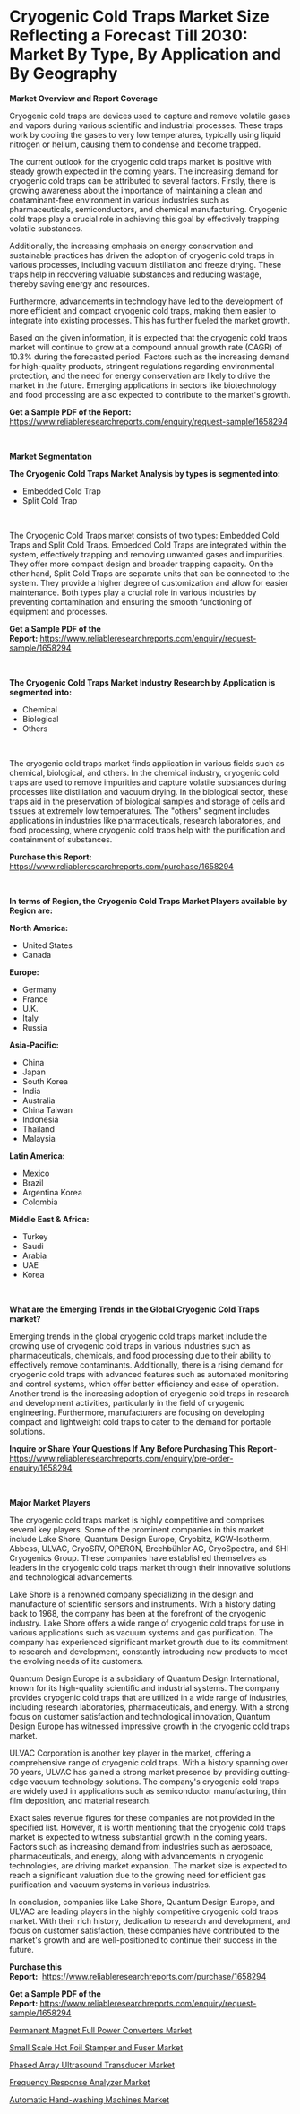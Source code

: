 <p><h1>Cryogenic Cold Traps Market Size Reflecting a Forecast Till 2030: Market By Type, By Application and By Geography</h1></p><p><strong>Market Overview and Report Coverage</strong></p>
<p><p>Cryogenic cold traps are devices used to capture and remove volatile gases and vapors during various scientific and industrial processes. These traps work by cooling the gases to very low temperatures, typically using liquid nitrogen or helium, causing them to condense and become trapped.</p><p>The current outlook for the cryogenic cold traps market is positive with steady growth expected in the coming years. The increasing demand for cryogenic cold traps can be attributed to several factors. Firstly, there is growing awareness about the importance of maintaining a clean and contaminant-free environment in various industries such as pharmaceuticals, semiconductors, and chemical manufacturing. Cryogenic cold traps play a crucial role in achieving this goal by effectively trapping volatile substances.</p><p>Additionally, the increasing emphasis on energy conservation and sustainable practices has driven the adoption of cryogenic cold traps in various processes, including vacuum distillation and freeze drying. These traps help in recovering valuable substances and reducing wastage, thereby saving energy and resources.</p><p>Furthermore, advancements in technology have led to the development of more efficient and compact cryogenic cold traps, making them easier to integrate into existing processes. This has further fueled the market growth.</p><p>Based on the given information, it is expected that the cryogenic cold traps market will continue to grow at a compound annual growth rate (CAGR) of 10.3% during the forecasted period. Factors such as the increasing demand for high-quality products, stringent regulations regarding environmental protection, and the need for energy conservation are likely to drive the market in the future. Emerging applications in sectors like biotechnology and food processing are also expected to contribute to the market's growth.</p></p>
<p><strong>Get a Sample PDF of the Report:</strong> <a href="https://www.reliableresearchreports.com/enquiry/request-sample/1658294">https://www.reliableresearchreports.com/enquiry/request-sample/1658294</a></p>
<p>&nbsp;</p>
<p><strong>Market Segmentation</strong></p>
<p><strong>The Cryogenic Cold Traps Market Analysis by types is segmented into:</strong></p>
<p><ul><li>Embedded Cold Trap</li><li>Split Cold Trap</li></ul></p>
<p>&nbsp;</p>
<p><p>The Cryogenic Cold Traps market consists of two types: Embedded Cold Traps and Split Cold Traps. Embedded Cold Traps are integrated within the system, effectively trapping and removing unwanted gases and impurities. They offer more compact design and broader trapping capacity. On the other hand, Split Cold Traps are separate units that can be connected to the system. They provide a higher degree of customization and allow for easier maintenance. Both types play a crucial role in various industries by preventing contamination and ensuring the smooth functioning of equipment and processes.</p></p>
<p><strong>Get a Sample PDF of the Report:</strong>&nbsp;<a href="https://www.reliableresearchreports.com/enquiry/request-sample/1658294">https://www.reliableresearchreports.com/enquiry/request-sample/1658294</a></p>
<p>&nbsp;</p>
<p><strong>The Cryogenic Cold Traps Market Industry Research by Application is segmented into:</strong></p>
<p><ul><li>Chemical</li><li>Biological</li><li>Others</li></ul></p>
<p>&nbsp;</p>
<p><p>The cryogenic cold traps market finds application in various fields such as chemical, biological, and others. In the chemical industry, cryogenic cold traps are used to remove impurities and capture volatile substances during processes like distillation and vacuum drying. In the biological sector, these traps aid in the preservation of biological samples and storage of cells and tissues at extremely low temperatures. The "others" segment includes applications in industries like pharmaceuticals, research laboratories, and food processing, where cryogenic cold traps help with the purification and containment of substances.</p></p>
<p><strong>Purchase this Report:</strong>&nbsp; <a href="https://www.reliableresearchreports.com/purchase/1658294">https://www.reliableresearchreports.com/purchase/1658294</a></p>
<p>&nbsp;</p>
<p><strong>In terms of Region, the Cryogenic Cold Traps Market Players available by Region are:</strong></p>
<p>
    <p> <strong> North America: </strong>
        <ul>
            <li>United States</li>
            <li>Canada</li>
        </ul>
        </p> 
    <p> <strong> Europe: </strong>
        <ul>
            <li>Germany</li>
            <li>France</li>
            <li>U.K.</li>
            <li>Italy</li>
            <li>Russia</li>
        </ul>
        </p> 
    <p> <strong> Asia-Pacific: </strong>
        <ul>
            <li>China</li>
            <li>Japan</li>
            <li>South Korea</li>
            <li>India</li>
            <li>Australia</li>
            <li>China Taiwan</li>
            <li>Indonesia</li>
            <li>Thailand</li>
            <li>Malaysia</li>
        </ul>
        </p> 
    <p> <strong> Latin America: </strong>
        <ul>
            <li>Mexico</li>
            <li>Brazil</li>
            <li>Argentina Korea</li>
            <li>Colombia</li>
        </ul>
        </p> 
    <p> <strong> Middle East & Africa: </strong>
        <ul>
            <li>Turkey</li>
            <li>Saudi</li>
            <li>Arabia</li>
            <li>UAE</li>
            <li>Korea</li>
        </ul>
    </p>
    </p>
<p>&nbsp;</p>
<p><strong>What are the Emerging Trends in the Global Cryogenic Cold Traps market?</strong></p>
<p><p>Emerging trends in the global cryogenic cold traps market include the growing use of cryogenic cold traps in various industries such as pharmaceuticals, chemicals, and food processing due to their ability to effectively remove contaminants. Additionally, there is a rising demand for cryogenic cold traps with advanced features such as automated monitoring and control systems, which offer better efficiency and ease of operation. Another trend is the increasing adoption of cryogenic cold traps in research and development activities, particularly in the field of cryogenic engineering. Furthermore, manufacturers are focusing on developing compact and lightweight cold traps to cater to the demand for portable solutions.</p></p>
<p><strong>Inquire or Share Your Questions If Any Before Purchasing This Report</strong>- <a href="https://www.reliableresearchreports.com/enquiry/pre-order-enquiry/1658294">https://www.reliableresearchreports.com/enquiry/pre-order-enquiry/1658294</a></p>
<p>&nbsp;</p>
<p><strong>Major Market Players</strong></p>
<p><p>The cryogenic cold traps market is highly competitive and comprises several key players. Some of the prominent companies in this market include Lake Shore, Quantum Design Europe, Cryobitz, KGW-Isotherm, Abbess, ULVAC, CryoSRV, OPERON, Brechbühler AG, CryoSpectra, and SHI Cryogenics Group. These companies have established themselves as leaders in the cryogenic cold traps market through their innovative solutions and technological advancements.</p><p>Lake Shore is a renowned company specializing in the design and manufacture of scientific sensors and instruments. With a history dating back to 1968, the company has been at the forefront of the cryogenic industry. Lake Shore offers a wide range of cryogenic cold traps for use in various applications such as vacuum systems and gas purification. The company has experienced significant market growth due to its commitment to research and development, constantly introducing new products to meet the evolving needs of its customers.</p><p>Quantum Design Europe is a subsidiary of Quantum Design International, known for its high-quality scientific and industrial systems. The company provides cryogenic cold traps that are utilized in a wide range of industries, including research laboratories, pharmaceuticals, and energy. With a strong focus on customer satisfaction and technological innovation, Quantum Design Europe has witnessed impressive growth in the cryogenic cold traps market.</p><p>ULVAC Corporation is another key player in the market, offering a comprehensive range of cryogenic cold traps. With a history spanning over 70 years, ULVAC has gained a strong market presence by providing cutting-edge vacuum technology solutions. The company's cryogenic cold traps are widely used in applications such as semiconductor manufacturing, thin film deposition, and material research.</p><p>Exact sales revenue figures for these companies are not provided in the specified list. However, it is worth mentioning that the cryogenic cold traps market is expected to witness substantial growth in the coming years. Factors such as increasing demand from industries such as aerospace, pharmaceuticals, and energy, along with advancements in cryogenic technologies, are driving market expansion. The market size is expected to reach a significant valuation due to the growing need for efficient gas purification and vacuum systems in various industries.</p><p>In conclusion, companies like Lake Shore, Quantum Design Europe, and ULVAC are leading players in the highly competitive cryogenic cold traps market. With their rich history, dedication to research and development, and focus on customer satisfaction, these companies have contributed to the market's growth and are well-positioned to continue their success in the future.</p></p>
<p><strong>Purchase this Report:</strong>&nbsp;&nbsp;<a href="https://www.reliableresearchreports.com/purchase/1658294">https://www.reliableresearchreports.com/purchase/1658294</a></p>
<p></p>
<p><strong>Get a Sample PDF of the Report:</strong>&nbsp;<a href="https://www.reliableresearchreports.com/enquiry/request-sample/1658294">https://www.reliableresearchreports.com/enquiry/request-sample/1658294</a></p>
<p><p><a href="https://www.linkedin.com/pulse/permanent-magnet-full-power-converters-market-size-2023/">Permanent Magnet Full Power Converters Market</a></p><p><a href="https://www.linkedin.com/pulse/small-scale-hot-foil-stamper-fuser-market-challenges-opportunities/">Small Scale Hot Foil Stamper and Fuser Market</a></p><p><a href="https://medium.com/@reyeshowell655/phased-array-ultrasound-transducer-market-size-cagr-trends-2024-2030-4965e418efaa">Phased Array Ultrasound Transducer Market</a></p><p><a href="https://medium.com/@carolclarkson766/frequency-response-analyzer-market-size-growth-forecast-2023-2030-55319209a687">Frequency Response Analyzer Market</a></p><p><a href="https://www.linkedin.com/pulse/automatic-hand-washing-machines-market-size-share-amp-trends/">Automatic Hand-washing Machines Market</a></p></p>